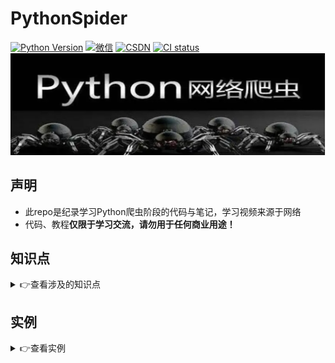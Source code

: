 # PythonSpider

[![Python Version](https://img.shields.io/badge/python-3.8+-green)](https://www.python.org)
<a href="https://github.com/LiuShiYa-github/PythonSpider/blob/master/Image/wx.jpg" target="_blank"><img src="https://img.shields.io/badge/weChat-微信-blue.svg" alt="微信"></a>
<a href="https://blog.csdn.net/weixin_42506599?spm=1000.2115.3001.5343" target="_blank"><img src="https://img.shields.io/badge/csdn-CSDN-red.svg" alt="CSDN"></a>
[![CI status](https://github.com/smicallef/spiderfoot/workflows/Tests/badge.svg)](https://github.com/LiuShiYa-github/PythonSpider/actions)
![img.png](Image/readme.png)

## 声明
* 此repo是纪录学习Python爬虫阶段的代码与笔记，学习视频来源于网络
* 代码、教程**仅限于学习交流，请勿用于任何商业用途！**

## 知识点
<details>
<summary>👉查看涉及的知识点</summary>

**第一章**
```text
01 网络爬虫概述
02 urllib.request原理以及使用
03 正则表达式re使用
```

**第二章**
```text
01 数据持久化存储-csv
02 数据持久化存储-MySQL
03 数据持久化存储-MongoDB
04 requests模块
05 增量爬虫-基于MySQL及Redis实现
```

**第三章**
```text
01 爬虫-图片抓取
02 xpath语法解析
03 lxml+xpath解析提取数据
```

**第四章**
```text
01 requests模块高级使用
02 代理ip使用
03 POST请求数据抓取
```

**第五章**
```text
01 动态加载数据爬取
02 JSON解析模块及全站抓取
03 多线程爬虫
04 多级页面多线程爬取
05 Cookie模拟登录
```


**第六章**
```text
01 Selenium+PhantomJS Chrome Firefox
02 Selenium常用方法
03 Selenium高级操作
```

**第七章**
```text
01 Scrapy框架原理
02 Scrapy配置文件解析
03 中间件
04 Scrapy处理POST请求
05 Scrapy之图片管道
06 Scrapy之文件管道
```

**第八章**
```text
01 Scrapy之分布式爬虫原理
02 Scrapy之分布式爬虫实现
03 机器视觉与tesseract
04 移动端数据抓取
```
</details>

## 实例

<details>
<summary>👉查看实例</summary>

* [抓取贴吧HTML](https://github.com/LiuShiYa-github/PythonSpider/blob/master/01%E7%AC%AC%E4%B8%80%E7%AB%A0%EF%BC%9A%E7%88%AC%E8%99%AB%E6%A6%82%E8%BF%B0%2Burllib%2Bre/TiebaSpider.py "悬停显示")
* [猫眼经典电影-保存为CSV-单行保存](https://github.com/LiuShiYa-github/PythonSpider/blob/master/02%E7%AC%AC%E4%BA%8C%E7%AB%A0%EF%BC%9A%E6%95%B0%E6%8D%AE%E6%8C%81%E4%B9%85%E5%8C%96%2Brequests/MaoyanClassicMovieCSVWriterow.py "悬停显示")
* [猫眼经典电影-保存为CSV-多行保存](https://github.com/LiuShiYa-github/PythonSpider/blob/master/02%E7%AC%AC%E4%BA%8C%E7%AB%A0%EF%BC%9A%E6%95%B0%E6%8D%AE%E6%8C%81%E4%B9%85%E5%8C%96%2Brequests/MaoyanClassicMovieCSVWriterows.py "悬停显示")
* [猫眼电影经典影片-存储到MySQL](https://github.com/LiuShiYa-github/PythonSpider/blob/master/02%E7%AC%AC%E4%BA%8C%E7%AB%A0%EF%BC%9A%E6%95%B0%E6%8D%AE%E6%8C%81%E4%B9%85%E5%8C%96%2Brequests/MaoyanClassicMovieMysql.py "悬停显示")
* [猫眼电影经典影片-存储到MongoDB](https://github.com/LiuShiYa-github/PythonSpider/blob/master/02%E7%AC%AC%E4%BA%8C%E7%AB%A0%EF%BC%9A%E6%95%B0%E6%8D%AE%E6%8C%81%E4%B9%85%E5%8C%96%2Brequests/MaoyanClassicMovieMongoDB.py "悬停显示")
* [汽车之家基于Redis实现增量爬虫](https://github.com/LiuShiYa-github/PythonSpider/blob/master/02%E7%AC%AC%E4%BA%8C%E7%AB%A0%EF%BC%9A%E6%95%B0%E6%8D%AE%E6%8C%81%E4%B9%85%E5%8C%96%2Brequests/CarHomeSpiderIncrementalRedis.py "悬停显示")
* [汽车之家Mysql实现增量爬虫](https://github.com/LiuShiYa-github/PythonSpider/blob/master/02%E7%AC%AC%E4%BA%8C%E7%AB%A0%EF%BC%9A%E6%95%B0%E6%8D%AE%E6%8C%81%E4%B9%85%E5%8C%96%2Brequests/CarHomeSpiderMysqlIncre.py "悬停显示")
* [图片抓取-爬取wallhaven.cc](https://github.com/LiuShiYa-github/PythonSpider/blob/master/03%E7%AC%AC%E4%B8%89%E7%AB%A0%EF%BC%9Alxml%2Bxpath/SpiderWallhavenSelenimu.py "悬停显示")
* [基于xpath抓取链家二手房源](https://github.com/LiuShiYa-github/PythonSpider/blob/master/03%E7%AC%AC%E4%B8%89%E7%AB%A0%EF%BC%9Alxml%2Bxpath/LianHomeSpider.py "悬停显示")
* [requests.post请求有道翻译结果抓取](https://github.com/LiuShiYa-github/PythonSpider/blob/master/04%E7%AC%AC%E5%9B%9B%E7%AB%A0%EF%BC%9Arequests%E7%9A%84%E9%AB%98%E7%BA%A7%E4%BD%BF%E7%94%A8/PostYoudaoTranslate.py "悬停显示")
* [requests.proxies抓取飞度代理的免费高匿代理并测试可用性](https://github.com/LiuShiYa-github/PythonSpider/blob/master/04%E7%AC%AC%E5%9B%9B%E7%AB%A0%EF%BC%9Arequests%E7%9A%84%E9%AB%98%E7%BA%A7%E4%BD%BF%E7%94%A8/ProxyIpPool.py "悬停显示")
* [汽车之家数据抓取-两级页面](https://github.com/LiuShiYa-github/PythonSpider/blob/master/05%E7%AC%AC%E4%BA%94%E7%AB%A0%EF%BC%9A%E5%A4%9A%E7%BA%A7%E9%A1%B5%E9%9D%A2%2B%E5%A4%9A%E7%BA%BF%E7%A8%8B%2BCookie%E7%99%BB%E5%BD%95/CarHomeSpider.py "悬停显示")
* [豆瓣剧情电影排行榜](https://github.com/LiuShiYa-github/PythonSpider/blob/master/05%E7%AC%AC%E4%BA%94%E7%AB%A0%EF%BC%9A%E5%A4%9A%E7%BA%A7%E9%A1%B5%E9%9D%A2%2B%E5%A4%9A%E7%BA%BF%E7%A8%8B%2BCookie%E7%99%BB%E5%BD%95/DoubanPlotSpider.py "悬停显示")
* [豆瓣全站的电影](https://github.com/LiuShiYa-github/PythonSpider/blob/master/05%E7%AC%AC%E4%BA%94%E7%AB%A0%EF%BC%9A%E5%A4%9A%E7%BA%A7%E9%A1%B5%E9%9D%A2%2B%E5%A4%9A%E7%BA%BF%E7%A8%8B%2BCookie%E7%99%BB%E5%BD%95/DoubanPlotStorageJsonSpider.py "悬停显示")
* [华为应用市场社交类app](https://github.com/LiuShiYa-github/PythonSpider/blob/master/05%E7%AC%AC%E4%BA%94%E7%AB%A0%EF%BC%9A%E5%A4%9A%E7%BA%A7%E9%A1%B5%E9%9D%A2%2B%E5%A4%9A%E7%BA%BF%E7%A8%8B%2BCookie%E7%99%BB%E5%BD%95/HuaweiAppMultithreading.py "悬停显示")
* [多线程抓取腾讯招聘](https://github.com/LiuShiYa-github/PythonSpider/blob/master/05%E7%AC%AC%E4%BA%94%E7%AB%A0%EF%BC%9A%E5%A4%9A%E7%BA%A7%E9%A1%B5%E9%9D%A2%2B%E5%A4%9A%E7%BA%BF%E7%A8%8B%2BCookie%E7%99%BB%E5%BD%95/MultilevelPageMultithreading.py "悬停显示")
* [selenium无头浏览器方式获取京东商城爬虫类的图书](https://github.com/LiuShiYa-github/PythonSpider/blob/master/06%E7%AC%AC%E5%85%AD%E7%AB%A0%EF%BC%9ASelenium%2BPhantomJS%2BChrome%2BFirefox/JdSeleniumOptionsSpider.py "悬停显示")
* [使用selenium模拟登录QQ邮箱](https://github.com/LiuShiYa-github/PythonSpider/blob/master/06%E7%AC%AC%E5%85%AD%E7%AB%A0%EF%BC%9ASelenium%2BPhantomJS%2BChrome%2BFirefox/SeleniumLoginQQmail.py "悬停显示")
* [抓取网易云音乐排行榜](https://github.com/LiuShiYa-github/PythonSpider/blob/master/06%E7%AC%AC%E5%85%AD%E7%AB%A0%EF%BC%9ASelenium%2BPhantomJS%2BChrome%2BFirefox/SeleniumWangyiyunMusic.py "悬停显示")
* [使用selenium抓取最新行政区化代码](https://github.com/LiuShiYa-github/PythonSpider/blob/master/06%E7%AC%AC%E5%85%AD%E7%AB%A0%EF%BC%9ASelenium%2BPhantomJS%2BChrome%2BFirefox/SeleniumLoginQQmail.py "悬停显示")
* [Scrapy抓取二手车之家](https://github.com/LiuShiYa-github/PythonSpider/tree/master/07%E7%AC%AC%E4%B8%83%E7%AB%A0%EF%BC%9AScrapy%E6%A1%86%E6%9E%B6%2B%E4%B8%AD%E9%97%B4%E4%BB%B6/Che168-middlewares "悬停显示")
* [盗墓笔记全系列](https://github.com/LiuShiYa-github/PythonSpider/tree/master/07%E7%AC%AC%E4%B8%83%E7%AB%A0%EF%BC%9AScrapy%E6%A1%86%E6%9E%B6%2B%E4%B8%AD%E9%97%B4%E4%BB%B6/Daomu "悬停显示")
* [瓜子二手车](https://github.com/LiuShiYa-github/PythonSpider/tree/master/07%E7%AC%AC%E4%B8%83%E7%AB%A0%EF%BC%9AScrapy%E6%A1%86%E6%9E%B6%2B%E4%B8%AD%E9%97%B4%E4%BB%B6/Guazi "悬停显示")
* [肯德基门店](https://github.com/LiuShiYa-github/PythonSpider/tree/master/07%E7%AC%AC%E4%B8%83%E7%AB%A0%EF%BC%9AScrapy%E6%A1%86%E6%9E%B6%2B%E4%B8%AD%E9%97%B4%E4%BB%B6/KFC "悬停显示")
* [Scrapy三层以上页面抓取PPT模板](https://github.com/LiuShiYa-github/PythonSpider/tree/master/07%E7%AC%AC%E4%B8%83%E7%AB%A0%EF%BC%9AScrapy%E6%A1%86%E6%9E%B6%2B%E4%B8%AD%E9%97%B4%E4%BB%B6/PPT "悬停显示")
* [360浏览器美眉图片抓取](https://github.com/LiuShiYa-github/PythonSpider/tree/master/07%E7%AC%AC%E4%B8%83%E7%AB%A0%EF%BC%9AScrapy%E6%A1%86%E6%9E%B6%2B%E4%B8%AD%E9%97%B4%E4%BB%B6/SO "悬停显示")
* [豆瓣滑块验证码](https://github.com/LiuShiYa-github/PythonSpider/blob/master/08%E7%AC%AC%E5%85%AB%E7%AB%A0%EF%BC%9A%E5%88%86%E5%B8%83%E5%BC%8F%2B%E6%BB%91%E5%9D%97%2B%E7%A7%BB%E5%8A%A8%E7%AB%AF/DoubanLimitSlider.py "悬停显示")
* [pytesseract识别图片](https://github.com/LiuShiYa-github/PythonSpider/blob/master/08%E7%AC%AC%E5%85%AB%E7%AB%A0%EF%BC%9A%E5%88%86%E5%B8%83%E5%BC%8F%2B%E6%BB%91%E5%9D%97%2B%E7%A7%BB%E5%8A%A8%E7%AB%AF/Pytesseract.py "悬停显示")

</details>
